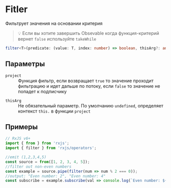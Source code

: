 # Fitler

Фильтрует значения на основании критерия

> 💡 Если вы хотите завершить Obsevable когда функция-критерий вернет `false` используйте `takeWhile`

```ts
filter<T>(predicate: (value: T, index: number) => boolean, thisArg?: any): MonoTypeOperatorFunction<T>
```

## Параметры

<dl>
  <dt><code>project</code></dt>
  <dd>Функция фильтр, если возвращает <code>true</code> то значение проходит фильтрацию и идет дальше по потоку, если <code>false</code> то значение не попадет к подписчику</dd>
</dl>

<dl>
 <dt><code>thisArg</code></dt>
 <dd>Не обязательный параметр. По умолчанию <code>undefined</code>, определяет контекст <code>this.</code> в функции <code>project</code></dd>
</dl>

## Примеры

```ts
// RxJS v6+
import { from } from 'rxjs';
import { filter } from 'rxjs/operators';

//emit (1,2,3,4,5)
const source = from([1, 2, 3, 4, 5]);
//filter out non-even numbers
const example = source.pipe(filter(num => num % 2 === 0));
//output: "Even number: 2", "Even number: 4"
const subscribe = example.subscribe(val => console.log(`Even number: ${val}`));
```